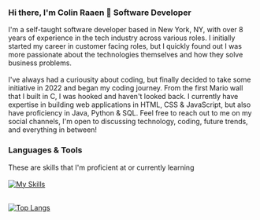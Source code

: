### Hi there, I'm Colin Raaen 👋 Software Developer

I'm a self-taught software developer based in New York, NY, with over 8 years of experience in the tech industry across various roles.  I initially started my career in customer facing roles, but I quickly found out I was more passionate about the technologies themselves and how they solve business problems.
<br><br>
I've always had a curiousity about coding, but finally decided to take some initiative in 2022 and began my coding journey.  From the first Mario wall that I built in C, I was hooked and haven't looked back.  I currently have expertise in building web applications in HTML, CSS & JavaScript, but also have proficiency in Java, Python & SQL. Feel free to reach out to me on my social channels, I'm open to discussing technology, coding, future trends, and everything in between!
<br>

### Languages & Tools
These are skills that I'm proficient at or currently learning 
<br><br>
[![My Skills](https://skillicons.dev/icons?i=java,javascript,py,c,html,css,sqlite,flask,bootstrap,jquery,vscode,idea,git)](https://skillicons.dev)
<br><br>

[![Top Langs](https://github-readme-stats.vercel.app/api/top-langs/?username=colin-raaen&layout=compact&theme=dark)](https://github.com/colin-raaen/github-readme-stats)

